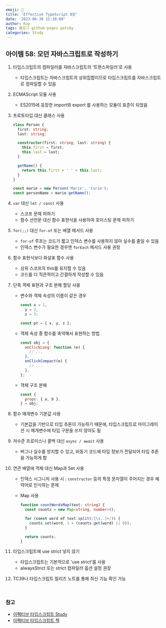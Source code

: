 ```yaml
---
emoji: 👋
title: 'Effective TypeScript 8장'
date: '2023-06-30 22:30:00'
author: Kay
tags: 블로그 github-pages gatsby
categories: Study
---
```


## 아이템 58: 모던 자바스크립트로 작성하기

1. 타입스크립트의 컴파일러를 자바스크립트의 ‘트랜스파일러’로 사용

   - 타입스크립트는 자바스크립트의 상위집합이므로 타입스크립트를 자바스크립트로 컴파일할 수 있음

2. ECMAScript 모듈 사용

   - ES2015에 등장한 import와 export 를 사용하는 모듈이 표준이 되었음

3. 프로토타입 대신 클래스 사용

   ```ts
   class Person {
     first: string;
     last: string;

     constructor(first: string, last: string) {
       this.first = first;
       this.last = last;
     }

     getName() {
       return this.first + ' ' + this.last;
     }
   }

   const marie = new Person('Marie', 'Curie');
   const personName = marie.getName();
   ```

4. `var` 대신 `let / const` 사용

   - 스코프 문제 피하기
   - 함수 선언문 대신 함수 표현식을 사용하여 호이스팅 문제 피하기

5. `for(;;)` 대신 `for-of` 또는 배열 메서드 사용

   - `for-of` 루프는 코드가 짧고 인덱스 변수를 사용하지 않아 실수를 줄일 수 있음
   - 인덱스 변수가 필요한 경우엔 `forEach` 메서드 사용 권장

6. 함수 표현식보다 화살표 함수 사용

   - 상위 스코프의 this를 유지할 수 있음
   - 코드를 더 직관적이고 간결하게 작성할 수 있음

7. 단축 객체 표현과 구조 분해 할당 사용

   - 변수와 객체 속성의 이름이 같은 경우

     ```js
     const x = 1,
       y = 2,
       z = 3;

     const pt = { x, y, z };
     ```

   - 객체 속성 중 함수를 축약해서 표현하는 방법

     ```js
     const obj = {
       onClickLong: function (e) {
         // ...
       },
       onClickCompact(e) {
         // ...
       },
     };
     ```

   - 객체 구조 분해

     ```js
     const {
       props: { a, b },
     } = obj;
     ```

8. 함수 매개변수 기본값 사용

   - 기본값을 기반으로 타입 추론이 가능하기 때문에, 타입스크립트로 마이그레이션 시 매개변수에 타입 구문을 쓰지 않아도 됨

9. 저수준 프로미스나 콜백 대신 `async / await` 사용

   - 버그나 실수를 방지할 수 있고, 비동기 코드에 타입 정보가 전달되어 타입 추론을 가능하게 함

10. 연관 배열에 객체 대신 Map과 Set 사용

    - 인덱스 시그니처 사용 시 : `constructor` 등의 특정 문자열이 주어지는 경우 예약어로 인식하는 문제
    - Map 사용

      ```ts
      function countWordsMap(text: string) {
        const counts = new Map<string, number>();

        for (const word of text.split(/[\s,.]+/)) {
          counts.set(word, 1 + (counts.get(word) || 0));
        }

        return counts;
      }
      ```

11. 타입스크립트에 use strict 넣지 않기

    - 타입스크립트는 기본적으로 'use strict'를 사용
    - alwaysStrict 또는 strict 컴파일러 옵션 설정 권장

12. TC39나 타입스크립트 릴리즈 노트를 통해 최신 기능 확인 가능

<br>

### 참고

- [이펙티브 타입스크립트 Study](https://github.com/pagers-org/Effective-TypeScript)
- [이펙티브 타입스크립트 책](http://www.yes24.com/Product/Goods/102124327)

```toc

```
